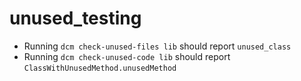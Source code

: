 # unused_testing

* Running `dcm check-unused-files lib` should report `unused_class`
* Running `dcm check-unused-code lib` should report `ClassWithUnusedMethod.unusedMethod`